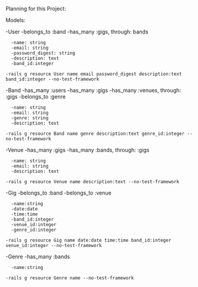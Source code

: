 Planning for this Project:

Models:

  -User
    -belongs_to :band
    -has_many :gigs, through: bands

      -name: string
      -email: string
      -password_digest: string
      -description: text
      -band_id:integer

    -rails g resource User name email password_digest description:text band_id:integer --no-test-framework


  -Band
    -has_many :users
    -has_many :gigs
    -has_many :venues, through: :gigs
    -belongs_to :genre

      -name: string
      -email: string
      -genre: string
      -description: text

    -rails g resource Band name genre description:text genre_id:integer --no-test-framework


  -Venue
    -has_many :gigs
    -has_many :bands, through: :gigs

      -name: string
      -email: string
      -description: text

    -rails g resource Venue name description:text --no-test-framework


  -Gig
    -belongs_to :band
    -belongs_to :venue

      -name:string
      -date:date
      -time:time
      -band_id:integer
      -venue_id:integer
      -genre_id:integer

    -rails g resource Gig name date:date time:time band_id:integer venue_id:integer --no-test-framework

  -Genre
    -has_many :bands

      -name:string

    -rails g resource Genre name --no-test-framework
